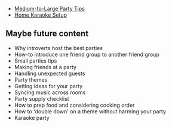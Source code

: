 * [Medium-to-Large Party Tips](articles/party/med_party_tips)
* [Home Karaoke Setup](articles/party/home_karaoke)

## Maybe future content
* Why introverts host the best parties
* How-to introduce one friend group to another friend group
* Small parties tips
* Making friends at a party
* Handling unexpected guests
* Party themes 
* Getting ideas for your party
* Syncing music across rooms
* Party supply checklist
* How to prep food and considering cooking order
* How to 'double down' on a theme without harming your party
* Karaoke party 

